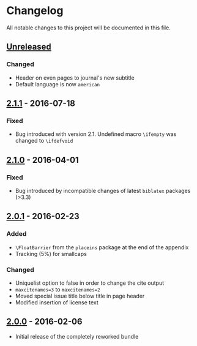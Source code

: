 # Changelog
All notable changes to this project will be documented in this file.

## [Unreleased]

### Changed
- Header on even pages to journal's new subtitle
- Default language is now `american`

## [2.1.1] - 2016-07-18

### Fixed
- Bug introduced with version 2.1. Undefined macro `\ifempty` was changed to `\ifdefvoid`

## [2.1.0] - 2016-04-01

### Fixed
- Bug introduced by incompatible changes of latest `biblatex` packages (>3.3)

## [2.0.1] - 2016-02-23

### Added
- `\FloatBarrier` from the `placeins` package at the end of the appendix
- Tracking (5%) for smallcaps

### Changed
- Uniquelist option to false in order to change the cite output
- `maxcitenames=3` to `maxcitenames=2`
- Moved special issue title below title in page header
- Modified insertion of license text

## [2.0.0] - 2016-02-06

- Initial release of the completely reworked bundle


[Unreleased]: https://github.com/gi-ev/emisa-latex-package/compare/v2.1.1...HEAD
[2.1.1]: https://github.com/gi-ev/emisa-latex-package/tree/v2.1.1
[2.1.0]: https://github.com/gi-ev/emisa-latex-package/tree/v2.1
[2.0.1]: https://github.com/gi-ev/emisa-latex-package/tree/v2.0.1
[2.0.0]: https://github.com/gi-ev/emisa-latex-package/tree/v2.0
